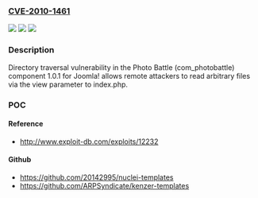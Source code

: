 ### [CVE-2010-1461](https://cve.mitre.org/cgi-bin/cvename.cgi?name=CVE-2010-1461)
![](https://img.shields.io/static/v1?label=Product&message=n%2Fa&color=blue)
![](https://img.shields.io/static/v1?label=Version&message=n%2Fa&color=blue)
![](https://img.shields.io/static/v1?label=Vulnerability&message=n%2Fa&color=brighgreen)

### Description

Directory traversal vulnerability in the Photo Battle (com_photobattle) component 1.0.1 for Joomla! allows remote attackers to read arbitrary files via the view parameter to index.php.

### POC

#### Reference
- http://www.exploit-db.com/exploits/12232

#### Github
- https://github.com/20142995/nuclei-templates
- https://github.com/ARPSyndicate/kenzer-templates

